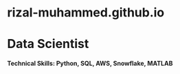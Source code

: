 # rizal-muhammed.github.io
# Data Scientist

#### Technical Skills: Python, SQL, AWS, Snowflake, MATLAB
